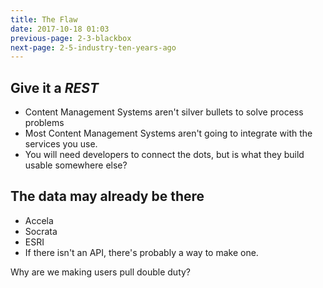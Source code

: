 ```yaml
---
title: The Flaw
date: 2017-10-18 01:03
previous-page: 2-3-blackbox
next-page: 2-5-industry-ten-years-ago
---
```


## Give it a *REST*

- Content Management Systems aren't silver bullets to solve process problems
- Most Content Management Systems aren't going to integrate with the services you use.
- You will need developers to connect the dots, but is what they build usable somewhere else?

## The data may already be there
- Accela
- Socrata
- ESRI
- If there isn't an API, there's probably a way to make one.

Why are we making users pull double duty?

